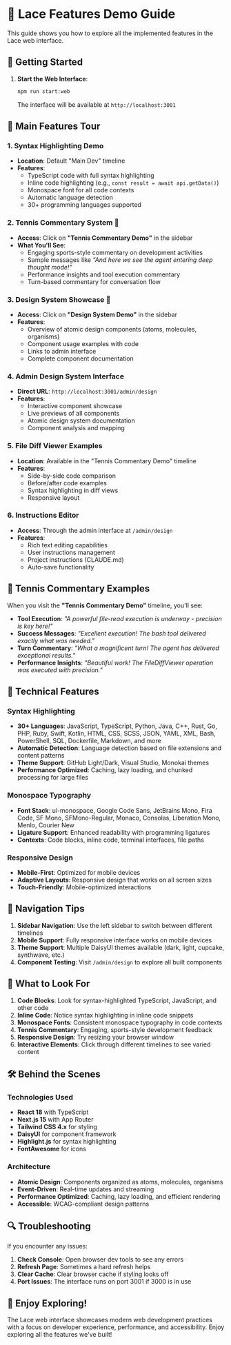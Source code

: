 # 🎯 Lace Features Demo Guide

This guide shows you how to explore all the implemented features in the Lace web interface.

## 🚀 Getting Started

1. **Start the Web Interface**:
   ```bash
   npm run start:web
   ```
   The interface will be available at `http://localhost:3001`

## 📱 Main Features Tour

### 1. **Syntax Highlighting Demo**

- **Location**: Default "Main Dev" timeline
- **Features**:
  - TypeScript code with full syntax highlighting
  - Inline code highlighting (e.g., `const result = await api.getData()`)
  - Monospace font for all code contexts
  - Automatic language detection
  - 30+ programming languages supported

### 2. **Tennis Commentary System** 🎾

- **Access**: Click on **"Tennis Commentary Demo"** in the sidebar
- **What You'll See**:
  - Engaging sports-style commentary on development activities
  - Sample messages like _"And here we see the agent entering deep thought mode!"_
  - Performance insights and tool execution commentary
  - Turn-based commentary for conversation flow

### 3. **Design System Showcase** 🎨

- **Access**: Click on **"Design System Demo"** in the sidebar
- **Features**:
  - Overview of atomic design components (atoms, molecules, organisms)
  - Component usage examples with code
  - Links to admin interface
  - Complete component documentation

### 4. **Admin Design System Interface**

- **Direct URL**: `http://localhost:3001/admin/design`
- **Features**:
  - Interactive component showcase
  - Live previews of all components
  - Atomic design system documentation
  - Component analysis and mapping

### 5. **File Diff Viewer Examples**

- **Location**: Available in the "Tennis Commentary Demo" timeline
- **Features**:
  - Side-by-side code comparison
  - Before/after code examples
  - Syntax highlighting in diff views
  - Responsive layout

### 6. **Instructions Editor**

- **Access**: Through the admin interface at `/admin/design`
- **Features**:
  - Rich text editing capabilities
  - User instructions management
  - Project instructions (CLAUDE.md)
  - Auto-save functionality

## 🎾 Tennis Commentary Examples

When you visit the **"Tennis Commentary Demo"** timeline, you'll see:

- **Tool Execution**: _"A powerful file-read execution is underway - precision is key here!"_
- **Success Messages**: _"Excellent execution! The bash tool delivered exactly what was needed."_
- **Turn Commentary**: _"What a magnificent turn! The agent has delivered exceptional results."_
- **Performance Insights**: _"Beautiful work! The FileDiffViewer operation was executed with precision."_

## 🔧 Technical Features

### Syntax Highlighting

- **30+ Languages**: JavaScript, TypeScript, Python, Java, C++, Rust, Go, PHP, Ruby, Swift, Kotlin, HTML, CSS, SCSS, JSON, YAML, XML, Bash, PowerShell, SQL, Dockerfile, Markdown, and more
- **Automatic Detection**: Language detection based on file extensions and content patterns
- **Theme Support**: GitHub Light/Dark, Visual Studio, Monokai themes
- **Performance Optimized**: Caching, lazy loading, and chunked processing for large files

### Monospace Typography

- **Font Stack**: ui-monospace, Google Code Sans, JetBrains Mono, Fira Code, SF Mono, SFMono-Regular, Monaco, Consolas, Liberation Mono, Menlo, Courier New
- **Ligature Support**: Enhanced readability with programming ligatures
- **Contexts**: Code blocks, inline code, terminal interfaces, file paths

### Responsive Design

- **Mobile-First**: Optimized for mobile devices
- **Adaptive Layouts**: Responsive design that works on all screen sizes
- **Touch-Friendly**: Mobile-optimized interactions

## 📱 Navigation Tips

1. **Sidebar Navigation**: Use the left sidebar to switch between different timelines
2. **Mobile Support**: Fully responsive interface works on mobile devices
3. **Theme Support**: Multiple DaisyUI themes available (dark, light, cupcake, synthwave, etc.)
4. **Component Testing**: Visit `/admin/design` to explore all built components

## 🎯 What to Look For

1. **Code Blocks**: Look for syntax-highlighted TypeScript, JavaScript, and other code
2. **Inline Code**: Notice syntax highlighting in inline code snippets
3. **Monospace Fonts**: Consistent monospace typography in code contexts
4. **Tennis Commentary**: Engaging, sports-style development feedback
5. **Responsive Design**: Try resizing your browser window
6. **Interactive Elements**: Click through different timelines to see varied content

## 🛠️ Behind the Scenes

### Technologies Used

- **React 18** with TypeScript
- **Next.js 15** with App Router
- **Tailwind CSS 4.x** for styling
- **DaisyUI** for component framework
- **Highlight.js** for syntax highlighting
- **FontAwesome** for icons

### Architecture

- **Atomic Design**: Components organized as atoms, molecules, organisms
- **Event-Driven**: Real-time updates and streaming
- **Performance Optimized**: Caching, lazy loading, and efficient rendering
- **Accessible**: WCAG-compliant design patterns

## 🔍 Troubleshooting

If you encounter any issues:

1. **Check Console**: Open browser dev tools to see any errors
2. **Refresh Page**: Sometimes a hard refresh helps
3. **Clear Cache**: Clear browser cache if styling looks off
4. **Port Issues**: The interface runs on port 3001 if 3000 is in use

## 🎉 Enjoy Exploring!

The Lace web interface showcases modern web development practices with a focus on developer experience, performance, and accessibility. Enjoy exploring all the features we've built!
